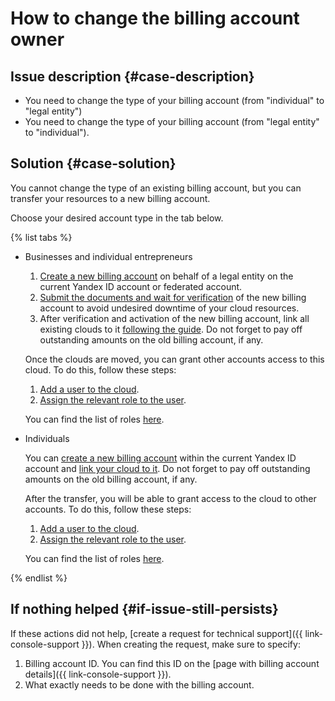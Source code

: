 # How to change the billing account owner


## Issue description {#case-description}

* You need to change the type of your billing account (from "individual" to "legal entity")
* You need to change the type of your billing account (from "legal entity" to "individual").

## Solution {#case-solution}

You cannot change the type of an existing billing account, but you can transfer your resources to a new billing account.

Choose your desired account type in the tab below.

{% list tabs %}

- Businesses and individual entrepreneurs

   1. [Create a new billing account](../../../billing/operations/create-new-account.md) on behalf of a legal entity on the current Yandex ID account or federated account.
   2. [Submit the documents and wait for verification](../../../billing/qa/billing-account.md#account-notification) of the new billing account to avoid undesired downtime of your cloud resources.
   3. After verification and activation of the new billing account, link all existing clouds to it [following the guide](../../../billing/operations/pin-cloud.md).
      Do not forget to pay off outstanding amounts on the old billing account, if any.

   Once the clouds are moved, you can grant other accounts access to this cloud. To do this, follow these steps:

   1. [Add a user to the cloud](../../../iam/operations/users/create.md#passport-user).
   2. [Assign the relevant role to the user](../../../iam/operations/roles/grant.md#access-to-user).

   You can find the list of roles [here](../../../iam/concepts/access-control/roles.md).

- Individuals

   You can [create a new billing account](../../../billing/operations/create-new-account.md) within the current Yandex ID account and [link your cloud to it](../../../billing/operations/pin-cloud.md).
   Do not forget to pay off outstanding amounts on the old billing account, if any.

   After the transfer, you will be able to grant access to the cloud to other accounts. To do this, follow these steps:

   1. [Add a user to the cloud](../../../iam/operations/users/create.md#passport-user).
   2. [Assign the relevant role to the user](../../../iam/operations/roles/grant.md#access-to-user).

   You can find the list of roles [here](../../../iam/concepts/access-control/roles.md).

{% endlist %}

## If nothing helped {#if-issue-still-persists}

If these actions did not help, [create a request for technical support]({{ link-console-support }}).
When creating the request, make sure to specify:

1. Billing account ID.
   You can find this ID on the [page with billing account details]({{ link-console-support }}).
2. What exactly needs to be done with the billing account.
